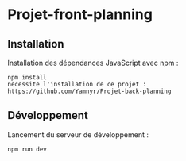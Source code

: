 # Projet-front-planning

## Installation

Installation des dépendances JavaScript avec npm :

```shell
npm install
necessite l'installation de ce projet : https://github.com/Yamnyr/Projet-back-planning
```
## Développement
Lancement du serveur de développement :
```shell
npm run dev
```
